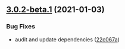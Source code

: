 ## [3.0.2-beta.1](https://github.com/paprikka/lana-cli/compare/v3.0.1...v3.0.2-beta.1) (2021-01-03)


### Bug Fixes

* audit and update dependencies ([22c067a](https://github.com/paprikka/lana-cli/commit/22c067aa363f91142223535ec56badb3bdf5d989))
